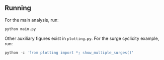 ## Running

For the main analysis, run:
```python
python main.py
```

Other auxiliary figures exist in `plotting.py`.
For the surge cyclicity example, run:
```python
python -c 'from plotting import *; show_multiple_surges()'
```
